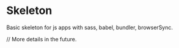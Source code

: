 # Skeleton
Basic skeleton for js apps with sass, babel, bundler, browserSync.

// More details in the future.
